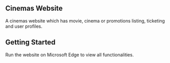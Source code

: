 ## Cinemas Website

A cinemas website which has movie, cinema or promotions listing, ticketing and user profiles. 

## Getting Started

Run the website on Microsoft Edge to view all functionalities.
